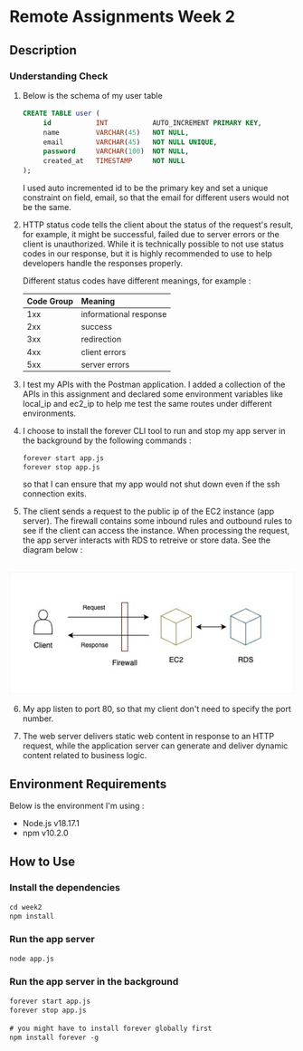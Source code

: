 # Remote Assignments Week 2
## Description

### Understanding Check
1. Below is the schema of my user table
   
   ```sql
   CREATE TABLE user (
        id           INT           AUTO_INCREMENT PRIMARY KEY,
        name         VARCHAR(45)   NOT NULL,
        email        VARCHAR(45)   NOT NULL UNIQUE,
        password     VARCHAR(100)  NOT NULL,
        created_at   TIMESTAMP     NOT NULL
   );
   ```
    I used auto incremented id to be the primary key and set a unique constraint on field, email, so that the email for different users would not be the same.

2. HTTP status code tells the client about the status of the request's result, for example, it might be successful, failed due to server errors or the client is unauthorized. While it is technically possible to not use status codes in our response, but it is highly recommended to use to help developers handle the responses properly.

    Different status codes have different meanings, for example :

    | Code Group | Meaning                |
    | ---------- | ---------------------- |
    | 1xx        | informational response |
    | 2xx        | success                |
    | 3xx        | redirection            |
    | 4xx        | client errors          |
    | 5xx        | server errors          |
   
3.  I test my APIs with the Postman application. I added a collection of the APIs in this assignment and declared some environment variables like local_ip and ec2_ip to help me test the same routes under different environments.

4.  I choose to install the forever CLI tool to run and stop my app server in the background by the following commands :
    ```
    forever start app.js
    forever stop app.js
    ```
    so that I can ensure that my app would not shut down even if the ssh connection exits.

5.  The client sends a request to the public ip of the EC2 instance (app server). The firewall contains some inbound rules and outbound rules to see if the client can access the instance. When processing the request, the app server interacts with RDS to retreive or store data. See the diagram below : <br/><br/>
   <img src="imgs/interaction.jpg" alt="image" width="600" height="auto">

6.  My app listen to port 80, so that my client don't need to specify the port number.
   
7.  The web server delivers static web content in response to an HTTP request, while the application server can generate and deliver dynamic content related to business logic.

## Environment Requirements
Below is the environment I'm using : 
- Node.js v18.17.1
- npm v10.2.0

## How to Use
### Install the dependencies
```
cd week2
npm install
```
### Run the app server
```
node app.js
```
### Run the app server in the background
```
forever start app.js
forever stop app.js

# you might have to install forever globally first
npm install forever -g
```
